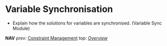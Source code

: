 # Variable Synchronisation

* Explain how the solutions for variables are synchronised. (Variable Sync Module)

**NAV**  *prev:* [Constraint Management](constraint_management.md) *top: [Overview](../README.md)* 

